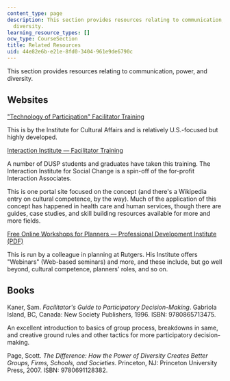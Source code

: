 ```yaml
---
content_type: page
description: This section provides resources relating to communication, power, and
  diversity.
learning_resource_types: []
ocw_type: CourseSection
title: Related Resources
uid: 44e82e6b-e21e-8fd0-3404-961e9de6790c
---
```


This section provides resources relating to communication, power, and diversity.

Websites
--------

["Technology of Participation" Facilitator Training](http://www.ica-usa.org/?page=topfacilitatorwho&hhSearchTerms=%22Technology+of+Participation%22+and+Facilitator+and+Training)

This is by the Institute for Cultural Affairs and is relatively U.S.-focused but highly developed.

[Interaction Institute — Facilitator Training](https://interactioninstitute.org/trainings/)

A number of DUSP students and graduates have taken this training. The Interaction Institute for Social Change is a spin-off of the for-profit Interaction Associates.

This is one portal site focused on the concept (and there's a Wikipedia entry on cultural competence, by the way). Much of the application of this concept has happened in health care and human services, though there are guides, case studies, and skill building resources available for more and more fields.

[Free Online Workshops for Planners — Professional Development Institute (PDF)](http://www.ascd.org/ASCD/pdf/siteASCD/conferences/2011-12-PDI-Catalog.pdf)

This is run by a colleague in planning at Rutgers. His Institute offers "Webinars" (Web-based seminars) and more, and these include, but go well beyond, cultural competence, planners' roles, and so on.

Books
-----

Kaner, Sam. _Facilitator's Guide to Participatory Decision-Making_. Gabriola Island, BC, Canada: New Society Publishers, 1996. ISBN: 9780865713475.

An excellent introduction to basics of group process, breakdowns in same, and creative ground rules and other tactics for more participatory decision-making.

Page, Scott. _The Difference: How the Power of Diversity Creates Better Groups, Firms, Schools, and Societies_. Princeton, NJ: Princeton University Press, 2007. ISBN: 9780691128382.
